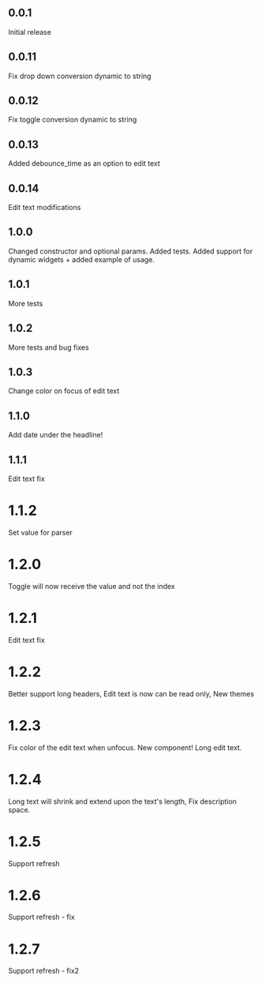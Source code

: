 ## 0.0.1
Initial release

## 0.0.11
Fix drop down conversion dynamic to string

## 0.0.12
Fix toggle conversion dynamic to string

## 0.0.13
Added debounce_time as an option to edit text

## 0.0.14
Edit text modifications

## 1.0.0
Changed constructor and optional params.
Added tests.
Added support for dynamic widgets + added example of usage.

## 1.0.1
More tests

## 1.0.2
More tests and bug fixes

## 1.0.3
Change color on focus of edit text

## 1.1.0
Add date under the headline!

## 1.1.1
Edit text fix

# 1.1.2
Set value for parser

# 1.2.0
Toggle will now receive the value and not the index

# 1.2.1
Edit text fix

# 1.2.2
Better support long headers,
Edit text is now can be read only,
New themes

# 1.2.3
Fix color of the edit text when unfocus.
New component! Long edit text.

# 1.2.4
Long text will shrink and extend upon the text's length,
Fix description space.

# 1.2.5
Support refresh

# 1.2.6
Support refresh - fix

# 1.2.7
Support refresh - fix2